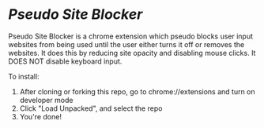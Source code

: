 # *Pseudo Site Blocker*

Pseudo Site Blocker is a chrome extension which pseudo blocks user input websites from being used until the user either turns it off or removes the websites. It does this by reducing site opacity and disabling mouse clicks. It DOES NOT disable keyboard input.

To install:
1. After cloning or forking this repo, go to chrome://extensions and turn on developer mode
2. Click "Load Unpacked", and select the repo
3. You're done!